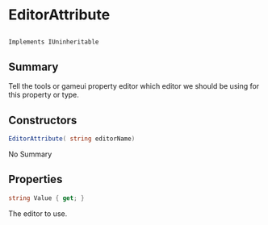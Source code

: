 # EditorAttribute

## 
```c#
Implements IUninheritable
```

## Summary

Tell the tools or gameui property editor which editor we should be using for this property or type.
## Constructors

```c#
EditorAttribute( string editorName) 
```
No Summary
## Properties

```c#
string Value { get; } 
```
The editor to use.
